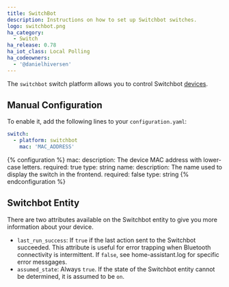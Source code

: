 ```yaml
---
title: SwitchBot
description: Instructions on how to set up Switchbot switches.
logo: switchbot.png
ha_category:
  - Switch
ha_release: 0.78
ha_iot_class: Local Polling
ha_codeowners:
  - '@danielhiversen'
---
```


The `switchbot` switch platform allows you to control Switchbot [devices](https://www.switch-bot.com/).


## Manual Configuration

To enable it, add the following lines to your `configuration.yaml`:

```yaml
switch:
  - platform: switchbot
    mac: 'MAC_ADDRESS'
```

{% configuration %}
mac:
  description: The device MAC address with lower-case letters.
  required: true
  type: string
name:
  description: The name used to display the switch in the frontend.
  required: false
  type: string
{% endconfiguration %}

## Switchbot Entity

There are two attributes available on the Switchbot entity to give you more information about your device.

- `last_run_success`: If `true` if the last action sent to the Switchbot succeeded. This attribute is useful for error trapping when Bluetooth connectivity is intermittent. If `false`, see home-assistant.log for specific error messgages.
- `assumed_state`: Always `true`. If the state of the Switchbot entity cannot be determined, it is assumed to be `on`.
